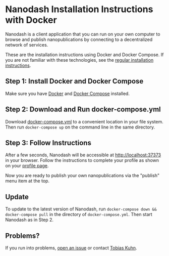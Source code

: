 Nanodash Installation Instructions with Docker
===============================================

Nanodash is a client application that you can run on your own computer to browse and publish nanopublications by connecting to a decentralized network of services.

These are the installation instructions using Docker and Docker Compose.
If you are not familiar with these technologies, see the [regular installation instructions](INSTALL.md).


## Step 1: Install Docker and Docker Compose

Make sure you have [Docker](https://www.docker.com/) and [Docker Compose](https://docs.docker.com/compose/) installed.


## Step 2: Download and Run docker-compose.yml

Download [docker-compose.yml](https://github.com/knowledgepixels/nanodash/raw/master/docker-compose.yml) to a convenient location in your file system.
Then run `docker-compose up` on the command line in the same directory.


## Step 3: Follow Instructions

After a few seconds, Nanodash will be accessible at [http://localhost:37373](http://localhost:37373) in your browser.
Follow the instructions to complete your profile as shown on your [profile page](http://localhost:37373/profile).

Now you are ready to publish your own nanopublications via the "publish" menu item at the top.


## Update

To update to the latest version of Nanodash, run `docker-compose down && docker-compose pull` in the directory of `docker-compose.yml`. Then start Nanodash as in Step 2.


## Problems?

If you run into problems, [open an issue](https://github.com/knowledgepixels/nanodash/issues) or contact [Tobias Kuhn](mailto:kuhntobias@gmail.com).

